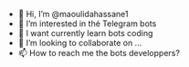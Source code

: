 - 👋 Hi, I’m @maoulidahassane1
- 👀 I’m interested in thé Telegram bots
- 🌱 I want currently learn bots coding
- 💞️ I’m looking to collaborate on ...
- 📫 How to reach me the bots developpers?

<!---
maoulidahassane1/maoulidahassane1 is a ✨ special ✨ repository because its `README.md` (this file) appears on your GitHub profile.
You can click the Preview link to take a look at your changes.
--->
